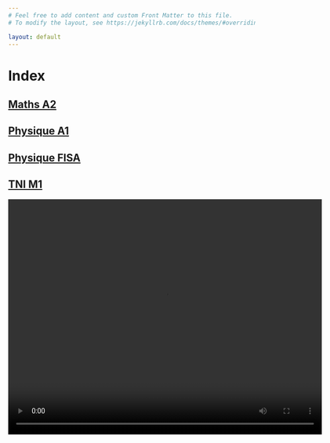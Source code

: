 ```yaml
---
# Feel free to add content and custom Front Matter to this file.
# To modify the layout, see https://jekyllrb.com/docs/themes/#overriding-theme-defaults

layout: default
---
```


# Index

## [Maths A2](/Maths2A/index.markdown)

## [Physique A1](/Physique1A/index.markdown)

## [Physique FISA](/PhysiqueFISA/index.markdown)

## [TNI M1](/TNIM1/index.markdown)

<video autoplay="true" loop="loop" src="https://raw.githubusercontent.com/vcncolin/lefrenchmathproject/main/assets/manim/GaussianFunction.mp4" width="640" height="480"></video>